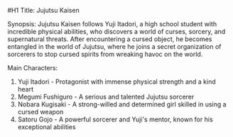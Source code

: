 #H1 Title: Jujutsu Kaisen

Synopsis:
Jujutsu Kaisen follows Yuji Itadori, a high school student with incredible physical abilities, who discovers a world of curses, sorcery, and supernatural threats. After encountering a cursed object, he becomes entangled in the world of Jujutsu, where he joins a secret organization of sorcerers to stop cursed spirits from wreaking havoc on the world.

Main Characters:

1. Yuji Itadori - Protagonist with immense physical strength and a kind heart
2. Megumi Fushiguro - A serious and talented Jujutsu sorcerer
3. Nobara Kugisaki - A strong-willed and determined girl skilled in using a cursed weapon
4. Satoru Gojo - A powerful sorcerer and Yuji's mentor, known for his exceptional abilities
